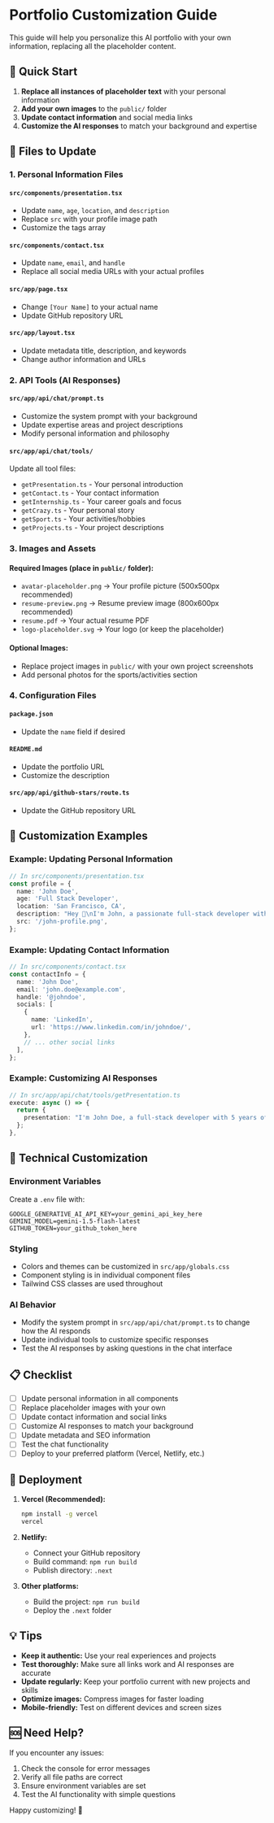 # Portfolio Customization Guide

This guide will help you personalize this AI portfolio with your own information, replacing all the placeholder content.

## 🚀 Quick Start

1. **Replace all instances of placeholder text** with your personal information
2. **Add your own images** to the `public/` folder
3. **Update contact information** and social media links
4. **Customize the AI responses** to match your background and expertise

## 📝 Files to Update

### 1. Personal Information Files

#### `src/components/presentation.tsx`
- Update `name`, `age`, `location`, and `description`
- Replace `src` with your profile image path
- Customize the tags array

#### `src/components/contact.tsx`
- Update `name`, `email`, and `handle`
- Replace all social media URLs with your actual profiles

#### `src/app/page.tsx`
- Change `[Your Name]` to your actual name
- Update GitHub repository URL

#### `src/app/layout.tsx`
- Update metadata title, description, and keywords
- Change author information and URLs

### 2. API Tools (AI Responses)

#### `src/app/api/chat/prompt.ts`
- Customize the system prompt with your background
- Update expertise areas and project descriptions
- Modify personal information and philosophy

#### `src/app/api/chat/tools/`
Update all tool files:
- `getPresentation.ts` - Your personal introduction
- `getContact.ts` - Your contact information
- `getInternship.ts` - Your career goals and focus
- `getCrazy.ts` - Your personal story
- `getSport.ts` - Your activities/hobbies
- `getProjects.ts` - Your project descriptions

### 3. Images and Assets

#### Required Images (place in `public/` folder):
- `avatar-placeholder.png` → Your profile picture (500x500px recommended)
- `resume-preview.png` → Resume preview image (800x600px recommended)
- `resume.pdf` → Your actual resume PDF
- `logo-placeholder.svg` → Your logo (or keep the placeholder)

#### Optional Images:
- Replace project images in `public/` with your own project screenshots
- Add personal photos for the sports/activities section

### 4. Configuration Files

#### `package.json`
- Update the `name` field if desired

#### `README.md`
- Update the portfolio URL
- Customize the description

#### `src/app/api/github-stars/route.ts`
- Update the GitHub repository URL

## 🎨 Customization Examples

### Example: Updating Personal Information

```typescript
// In src/components/presentation.tsx
const profile = {
  name: 'John Doe',
  age: 'Full Stack Developer',
  location: 'San Francisco, CA',
  description: "Hey 👋\nI'm John, a passionate full-stack developer with 5 years of experience building web applications. I specialize in React, Node.js, and cloud technologies.",
  src: '/john-profile.png',
};
```

### Example: Updating Contact Information

```typescript
// In src/components/contact.tsx
const contactInfo = {
  name: 'John Doe',
  email: 'john.doe@example.com',
  handle: '@johndoe',
  socials: [
    {
      name: 'LinkedIn',
      url: 'https://www.linkedin.com/in/johndoe/',
    },
    // ... other social links
  ],
};
```

### Example: Customizing AI Responses

```typescript
// In src/app/api/chat/tools/getPresentation.ts
execute: async () => {
  return {
    presentation: "I'm John Doe, a full-stack developer with 5 years of experience. I love building scalable web applications and exploring new technologies.",
  };
},
```

## 🔧 Technical Customization

### Environment Variables
Create a `.env` file with:
```env
GOOGLE_GENERATIVE_AI_API_KEY=your_gemini_api_key_here
GEMINI_MODEL=gemini-1.5-flash-latest
GITHUB_TOKEN=your_github_token_here
```

### Styling
- Colors and themes can be customized in `src/app/globals.css`
- Component styling is in individual component files
- Tailwind CSS classes are used throughout

### AI Behavior
- Modify the system prompt in `src/app/api/chat/prompt.ts` to change how the AI responds
- Update individual tools to customize specific responses
- Test the AI responses by asking questions in the chat interface

## 📋 Checklist

- [ ] Update personal information in all components
- [ ] Replace placeholder images with your own
- [ ] Update contact information and social links
- [ ] Customize AI responses to match your background
- [ ] Update metadata and SEO information
- [ ] Test the chat functionality
- [ ] Deploy to your preferred platform (Vercel, Netlify, etc.)

## 🚀 Deployment

1. **Vercel (Recommended):**
   ```bash
   npm install -g vercel
   vercel
   ```

2. **Netlify:**
   - Connect your GitHub repository
   - Build command: `npm run build`
   - Publish directory: `.next`

3. **Other platforms:**
   - Build the project: `npm run build`
   - Deploy the `.next` folder

## 💡 Tips

- **Keep it authentic:** Use your real experiences and projects
- **Test thoroughly:** Make sure all links work and AI responses are accurate
- **Update regularly:** Keep your portfolio current with new projects and skills
- **Optimize images:** Compress images for faster loading
- **Mobile-friendly:** Test on different devices and screen sizes

## 🆘 Need Help?

If you encounter any issues:
1. Check the console for error messages
2. Verify all file paths are correct
3. Ensure environment variables are set
4. Test the AI functionality with simple questions

Happy customizing! 🎉 